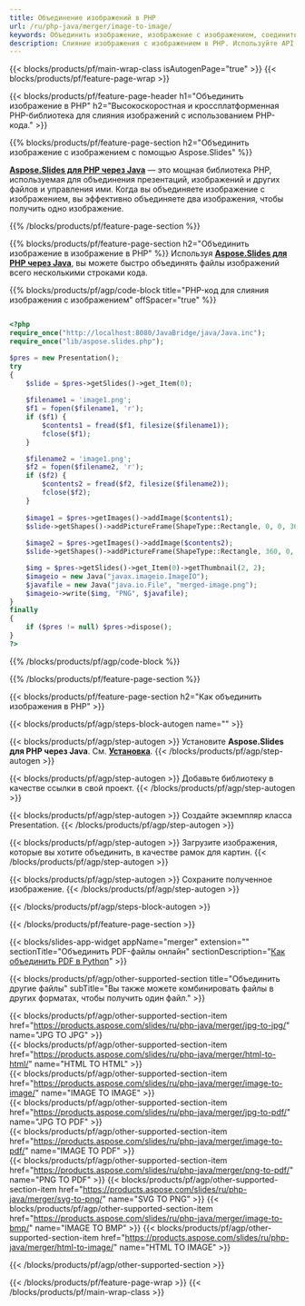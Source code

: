 ```yaml
---
title: Объединение изображений в PHP
url: /ru/php-java/merger/image-to-image/
keywords: Объединить изображение, изображение с изображением, соединить изображения, объединить изображения, PHP API, библиотека PHP
description: Слияние изображения с изображением в PHP. Используйте API библиотеки PHP для объединения изображений
---
```


{{< blocks/products/pf/main-wrap-class isAutogenPage="true" >}}
{{< blocks/products/pf/feature-page-wrap >}}

{{< blocks/products/pf/feature-page-header h1="Объединить изображение в PHP" h2="Высокоскоростная и кроссплатформенная PHP-библиотека для слияния изображений с использованием PHP-кода." >}}

{{% blocks/products/pf/feature-page-section h2="Объединить изображение с изображением с помощью Aspose.Slides" %}}

[**Aspose.Slides для PHP через Java**](https://products.aspose.com/slides/ru/php-java/) — это мощная библиотека PHP, используемая для объединения презентаций, изображений и других файлов и управления ими. Когда вы объединяете изображение с изображением, вы эффективно объединяете два изображения, чтобы получить одно изображение.

{{% /blocks/products/pf/feature-page-section %}}




{{% blocks/products/pf/feature-page-section  h2="Объединить изображение в изображение в PHP" %}}
Используя [**Aspose.Slides для PHP через Java**](https://products.aspose.com/slides/ru/php-java/), вы можете быстро объединять файлы изображений всего несколькими строками кода.

{{% blocks/products/pf/agp/code-block title="PHP-код для слияния изображения с изображением" offSpacer="true" %}}
```php

<?php
require_once("http://localhost:8080/JavaBridge/java/Java.inc");
require_once("lib/aspose.slides.php");

$pres = new Presentation();
try
{
    $slide = $pres->getSlides()->get_Item(0);
    
    $filename1 = 'image1.png';
    $f1 = fopen($filename1, 'r');
    if ($f1) {
        $contents1 = fread($f1, filesize($filename1));
        fclose($f1);
    }

    $filename2 = 'image1.png';
    $f2 = fopen($filename2, 'r');
    if ($f2) {
        $contents2 = fread($f2, filesize($filename2));
        fclose($f2);
    }
    
    $image1 = $pres->getImages()->addImage($contents1);
    $slide->getShapes()->addPictureFrame(ShapeType::Rectangle, 0, 0, 360, 540, $image1);
    
    $image2 = $pres->getImages()->addImage($contents2);
    $slide->getShapes()->addPictureFrame(ShapeType::Rectangle, 360, 0, 360, 540, $image2);

    $img = $pres->getSlides()->get_Item(0)->getThumbnail(2, 2);
    $imageio = new Java("javax.imageio.ImageIO");
    $javafile = new Java("java.io.File", "merged-image.png");
    $imageio->write($img, "PNG", $javafile);
}
finally
{
    if ($pres != null) $pres->dispose();
}
?>
```
{{% /blocks/products/pf/agp/code-block %}}

{{% /blocks/products/pf/feature-page-section %}}




{{< blocks/products/pf/feature-page-section  h2="Как объединить изображения в PHP" >}}


{{< blocks/products/pf/agp/steps-block-autogen name="" >}}


{{< blocks/products/pf/agp/step-autogen >}}
Установите **Aspose.Slides для PHP через Java**. См. [**Установка**](https://docs.aspose.com/slides/php-java/installation/).
{{< /blocks/products/pf/agp/step-autogen >}}

{{< blocks/products/pf/agp/step-autogen >}}
Добавьте библиотеку в качестве ссылки в свой проект.
{{< /blocks/products/pf/agp/step-autogen >}}

{{< blocks/products/pf/agp/step-autogen >}}
Создайте экземпляр класса Presentation.
{{< /blocks/products/pf/agp/step-autogen >}}

{{< blocks/products/pf/agp/step-autogen >}}
Загрузите изображения, которые вы хотите объединить, в качестве рамок для картин.
{{< /blocks/products/pf/agp/step-autogen >}}

{{< blocks/products/pf/agp/step-autogen >}}
Сохраните полученное изображение.
{{< /blocks/products/pf/agp/step-autogen >}}


{{< /blocks/products/pf/agp/steps-block-autogen >}}


{{< /blocks/products/pf/feature-page-section >}}




{{< blocks/slides-app-widget  appName="merger" extension="" sectionTitle="Объединить PDF-файлы онлайн" sectionDescription="[Как объединить PDF в Python](https://products.aspose.com/slides/ru/python-net/merge/pdf/)" >}}

{{< blocks/products/pf/agp/other-supported-section title="Объединить другие файлы" subTitle="Вы также можете комбинировать файлы в других форматах, чтобы получить один файл." >}}

{{< blocks/products/pf/agp/other-supported-section-item href="https://products.aspose.com/slides/ru/php-java/merger/jpg-to-jpg/" name="JPG TO JPG" >}}    
{{< blocks/products/pf/agp/other-supported-section-item href="https://products.aspose.com/slides/ru/php-java/merger/html-to-html/" name="HTML TO HTML" >}}  
{{< blocks/products/pf/agp/other-supported-section-item href="https://products.aspose.com/slides/ru/php-java/merger/image-to-image/" name="IMAGE TO IMAGE" >}}  
{{< blocks/products/pf/agp/other-supported-section-item href="https://products.aspose.com/slides/ru/php-java/merger/jpg-to-pdf/" name="JPG TO PDF" >}}  
{{< blocks/products/pf/agp/other-supported-section-item href="https://products.aspose.com/slides/ru/php-java/merger/image-to-pdf/" name="IMAGE TO PDF" >}}  
{{< blocks/products/pf/agp/other-supported-section-item href="https://products.aspose.com/slides/ru/php-java/merger/png-to-pdf/" name="PNG TO PDF" >}}
{{< blocks/products/pf/agp/other-supported-section-item href="https://products.aspose.com/slides/ru/php-java/merger/svg-to-png/" name="SVG TO PNG" >}} 
{{< blocks/products/pf/agp/other-supported-section-item href="https://products.aspose.com/slides/ru/php-java/merger/image-to-bmp/" name="IMAGE TO BMP" >}} 
{{< blocks/products/pf/agp/other-supported-section-item href="https://products.aspose.com/slides/ru/php-java/merger/html-to-image/" name="HTML TO IMAGE" >}}    
  


{{< /blocks/products/pf/agp/other-supported-section >}}

{{< /blocks/products/pf/feature-page-wrap >}}
{{< /blocks/products/pf/main-wrap-class >}}